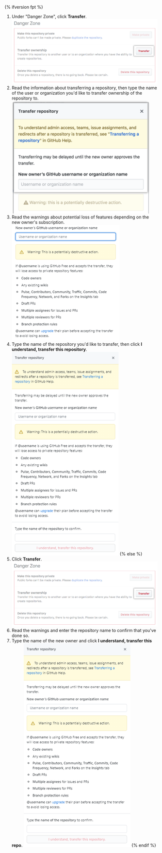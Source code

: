 {% ifversion fpt %}
1. Under "Danger Zone", click **Transfer**.
 ![Transfer button](/assets/images/help/repository/repo-transfer.png)
1. Read the information about transferring a repository, then type the name of the user or organization you'd like to transfer ownership of the repository to.
  ![Information about repository transfer and field to type the new owner's username](/assets/images/help/repository/transfer-repo-new-owner-name.png)
1. Read the warnings about potential loss of features depending on the new owner's subscription.
  ![Warnings about transferring a repository to a person using a free product](/assets/images/help/repository/repo-transfer-free-plan-warnings.png)
1. Type the name of the repository you'd like to transfer, then click **I understand, transfer this repository**.
 ![Transfer button](/assets/images/help/repository/repo-transfer-complete.png)
{% else %}
1. Click **Transfer**.
 ![Transfer button](/assets/images/help/repository/repo-transfer.png)
1. Read the warnings and enter the repository name to confirm that you've done so.
1. Type the name of the new owner and click **I understand, transfer this repo**.
 ![Transfer button](/assets/images/help/repository/repo-transfer-complete.png)
{% endif %}
